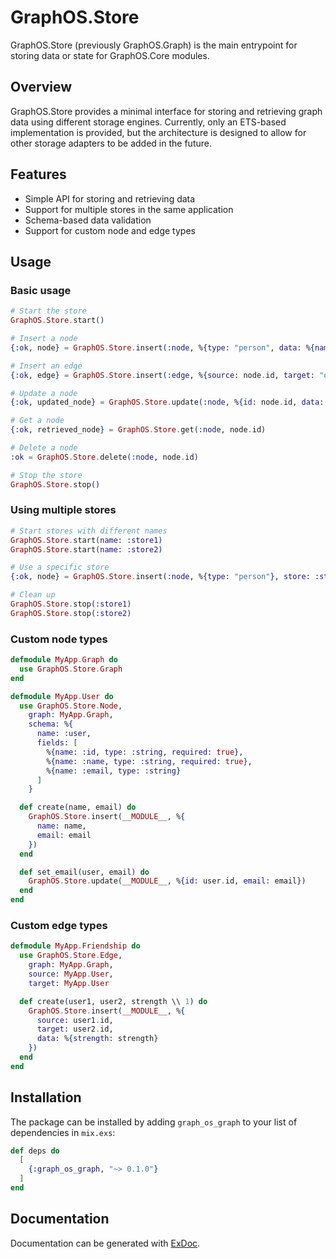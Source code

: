 # GraphOS.Store

GraphOS.Store (previously GraphOS.Graph) is the main entrypoint for storing data or state for GraphOS.Core modules.

## Overview

GraphOS.Store provides a minimal interface for storing and retrieving graph data using different storage engines.
Currently, only an ETS-based implementation is provided, but the architecture is designed to allow for other
storage adapters to be added in the future.

## Features

- Simple API for storing and retrieving data
- Support for multiple stores in the same application
- Schema-based data validation
- Support for custom node and edge types

## Usage

### Basic usage

```elixir
# Start the store
GraphOS.Store.start()

# Insert a node
{:ok, node} = GraphOS.Store.insert(:node, %{type: "person", data: %{name: "John"}})

# Insert an edge
{:ok, edge} = GraphOS.Store.insert(:edge, %{source: node.id, target: "other_node_id", type: "knows"})

# Update a node
{:ok, updated_node} = GraphOS.Store.update(:node, %{id: node.id, data: %{name: "John Doe"}})

# Get a node
{:ok, retrieved_node} = GraphOS.Store.get(:node, node.id)

# Delete a node
:ok = GraphOS.Store.delete(:node, node.id)

# Stop the store
GraphOS.Store.stop()
```

### Using multiple stores

```elixir
# Start stores with different names
GraphOS.Store.start(name: :store1)
GraphOS.Store.start(name: :store2)

# Use a specific store
{:ok, node} = GraphOS.Store.insert(:node, %{type: "person"}, store: :store1)

# Clean up
GraphOS.Store.stop(:store1)
GraphOS.Store.stop(:store2)
```

### Custom node types

```elixir
defmodule MyApp.Graph do
  use GraphOS.Store.Graph
end

defmodule MyApp.User do
  use GraphOS.Store.Node,
    graph: MyApp.Graph,
    schema: %{
      name: :user,
      fields: [
        %{name: :id, type: :string, required: true},
        %{name: :name, type: :string, required: true},
        %{name: :email, type: :string}
      ]
    }

  def create(name, email) do
    GraphOS.Store.insert(__MODULE__, %{
      name: name,
      email: email
    })
  end

  def set_email(user, email) do
    GraphOS.Store.update(__MODULE__, %{id: user.id, email: email})
  end
end
```

### Custom edge types

```elixir
defmodule MyApp.Friendship do
  use GraphOS.Store.Edge,
    graph: MyApp.Graph,
    source: MyApp.User,
    target: MyApp.User

  def create(user1, user2, strength \\ 1) do
    GraphOS.Store.insert(__MODULE__, %{
      source: user1.id,
      target: user2.id,
      data: %{strength: strength}
    })
  end
end
```

## Installation

The package can be installed by adding `graph_os_graph` to your list of dependencies in `mix.exs`:

```elixir
def deps do
  [
    {:graph_os_graph, "~> 0.1.0"}
  ]
end
```

## Documentation

Documentation can be generated with [ExDoc](https://github.com/elixir-lang/ex_doc).